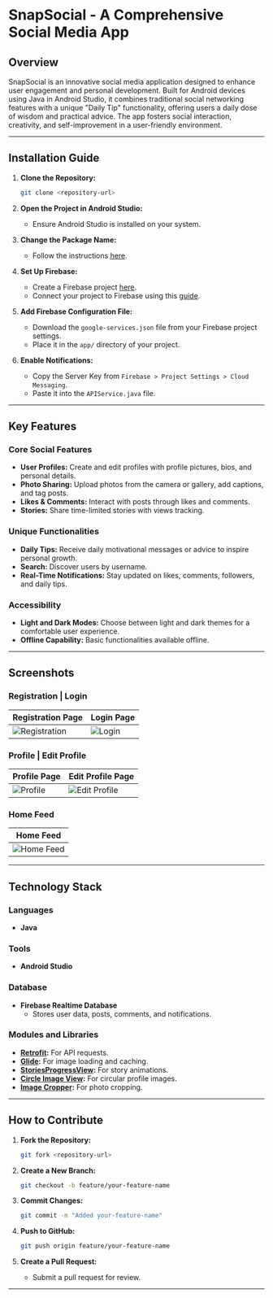 # SnapSocial - A Comprehensive Social Media App

## Overview
SnapSocial is an innovative social media application designed to enhance user engagement and personal development. Built for Android devices using Java in Android Studio, it combines traditional social networking features with a unique "Daily Tip" functionality, offering users a daily dose of wisdom and practical advice. The app fosters social interaction, creativity, and self-improvement in a user-friendly environment.

---

## Installation Guide

1. **Clone the Repository:**
   ```bash
   git clone <repository-url>
   ```

2. **Open the Project in Android Studio:**
   - Ensure Android Studio is installed on your system.

3. **Change the Package Name:**
   - Follow the instructions [here](https://stackoverflow.com/questions/16804093/android-studio-rename-package).

4. **Set Up Firebase:**
   - Create a Firebase project [here](https://console.firebase.google.com/).
   - Connect your project to Firebase using this [guide](https://youtu.be/ggMPCD9hlaQ).

5. **Add Firebase Configuration File:**
   - Download the `google-services.json` file from your Firebase project settings.
   - Place it in the `app/` directory of your project.

6. **Enable Notifications:**
   - Copy the Server Key from `Firebase > Project Settings > Cloud Messaging`.
   - Paste it into the `APIService.java` file.

---

## Key Features

### Core Social Features
- **User Profiles:** Create and edit profiles with profile pictures, bios, and personal details.
- **Photo Sharing:** Upload photos from the camera or gallery, add captions, and tag posts.
- **Likes & Comments:** Interact with posts through likes and comments.
- **Stories:** Share time-limited stories with views tracking.

### Unique Functionalities
- **Daily Tips:** Receive daily motivational messages or advice to inspire personal growth.
- **Search:** Discover users by username.
- **Real-Time Notifications:** Stay updated on likes, comments, followers, and daily tips.

### Accessibility
- **Light and Dark Modes:** Choose between light and dark themes for a comfortable user experience.
- **Offline Capability:** Basic functionalities available offline.

---

## Screenshots
### Registration | Login
| Registration Page | Login Page |
|-------------------|------------|
| ![Registration](registration.png) | ![Login](login.png) |

### Profile | Edit Profile
| Profile Page | Edit Profile Page |
|--------------|-------------------|
| ![Profile](profile.png) | ![Edit Profile](edit_profile.png) |

### Home Feed
| Home Feed |
|-----------|
| ![Home Feed](home_feed.png) |

---

## Technology Stack

### Languages
- **Java**

### Tools
- **Android Studio**

### Database
- **Firebase Realtime Database**
  - Stores user data, posts, comments, and notifications.

### Modules and Libraries
- **[Retrofit](https://github.com/square/retrofit):** For API requests.
- **[Glide](https://github.com/bumptech/glide):** For image loading and caching.
- **[StoriesProgressView](https://github.com/shts/StoriesProgressView):** For story animations.
- **[Circle Image View](https://github.com/hdodenhof/CircleImageView):** For circular profile images.
- **[Image Cropper](https://github.com/ArthurHub/Android-Image-Cropper):** For photo cropping.

---

## How to Contribute

1. **Fork the Repository:**
   ```bash
   git fork <repository-url>
   ```

2. **Create a New Branch:**
   ```bash
   git checkout -b feature/your-feature-name
   ```

3. **Commit Changes:**
   ```bash
   git commit -m "Added your-feature-name"
   ```

4. **Push to GitHub:**
   ```bash
   git push origin feature/your-feature-name
   ```

5. **Create a Pull Request:**
   - Submit a pull request for review.

---

